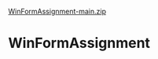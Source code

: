 [WinFormAssignment-main.zip](https://github.com/user-attachments/files/18949547/WinFormAssignment-main.zip)
# WinFormAssignment
